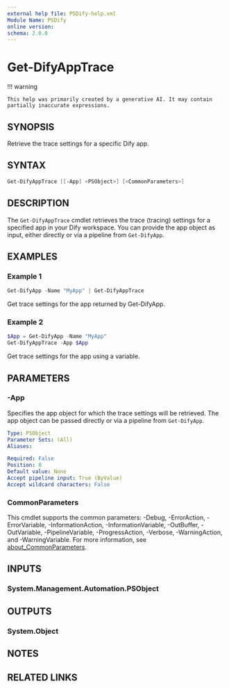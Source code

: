 ```yaml
---
external help file: PSDify-help.xml
Module Name: PSDify
online version:
schema: 2.0.0
---
```


# Get-DifyAppTrace

!!! warning

    This help was primarily created by a generative AI. It may contain partially inaccurate expressions.

## SYNOPSIS

Retrieve the trace settings for a specific Dify app.

## SYNTAX

```powershell
Get-DifyAppTrace [[-App] <PSObject>] [<CommonParameters>]
```

## DESCRIPTION

The `Get-DifyAppTrace` cmdlet retrieves the trace (tracing) settings for a specified app in your Dify workspace. You can provide the app object as input, either directly or via a pipeline from `Get-DifyApp`.

## EXAMPLES

### Example 1

```powershell
Get-DifyApp -Name "MyApp" | Get-DifyAppTrace
```

Get trace settings for the app returned by Get-DifyApp.

### Example 2

```powershell
$App = Get-DifyApp -Name "MyApp"
Get-DifyAppTrace -App $App
```

Get trace settings for the app using a variable.

## PARAMETERS

### -App

Specifies the app object for which the trace settings will be retrieved. The app object can be passed directly or via a pipeline from `Get-DifyApp`.

```yaml
Type: PSObject
Parameter Sets: (All)
Aliases:

Required: False
Position: 0
Default value: None
Accept pipeline input: True (ByValue)
Accept wildcard characters: False
```

### CommonParameters

This cmdlet supports the common parameters: -Debug, -ErrorAction, -ErrorVariable, -InformationAction, -InformationVariable, -OutBuffer, -OutVariable, -PipelineVariable, -ProgressAction, -Verbose, -WarningAction, and -WarningVariable. For more information, see [about_CommonParameters](http://go.microsoft.com/fwlink/?LinkID=113216).

## INPUTS

### System.Management.Automation.PSObject

## OUTPUTS

### System.Object

## NOTES

## RELATED LINKS
